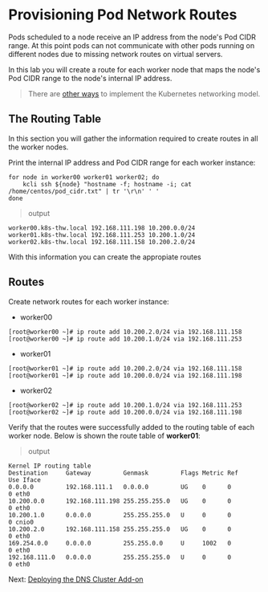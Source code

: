 # Provisioning Pod Network Routes

Pods scheduled to a node receive an IP address from the node's Pod CIDR range. At this point pods can not communicate with other pods running on different nodes due to missing network routes on virtual servers.

In this lab you will create a route for each worker node that maps the node's Pod CIDR range to the node's internal IP address.

> There are [other ways](https://kubernetes.io/docs/concepts/cluster-administration/networking/#how-to-achieve-this) to implement the Kubernetes networking model.

## The Routing Table

In this section you will gather the information required to create routes in all the worker nodes.

Print the internal IP address and Pod CIDR range for each worker instance:

```
for node in worker00 worker01 worker02; do 
	kcli ssh ${node} "hostname -f; hostname -i; cat /home/centos/pod_cidr.txt" | tr '\r\n' ' '
done
```

> output

```
worker00.k8s-thw.local 192.168.111.198 10.200.0.0/24
worker01.k8s-thw.local 192.168.111.253 10.200.1.0/24
worker02.k8s-thw.local 192.168.111.158 10.200.2.0/24
```

With this information you can create the appropiate routes

## Routes

Create network routes for each worker instance:

- worker00

```
[root@worker00 ~]# ip route add 10.200.2.0/24 via 192.168.111.158
[root@worker00 ~]# ip route add 10.200.1.0/24 via 192.168.111.253
```

- worker01

```
[root@worker01 ~]# ip route add 10.200.2.0/24 via 192.168.111.158
[root@worker01 ~]# ip route add 10.200.0.0/24 via 192.168.111.198

```
- worker02

```
[root@worker02 ~]# ip route add 10.200.1.0/24 via 192.168.111.253
[root@worker02 ~]# ip route add 10.200.0.0/24 via 192.168.111.198

```

Verify that the routes were successfully added to the routing table of each worker node. Below is shown the route table of **worker01**:

> output

```
Kernel IP routing table
Destination     Gateway         Genmask         Flags Metric Ref    Use Iface
0.0.0.0         192.168.111.1   0.0.0.0         UG    0      0        0 eth0
10.200.0.0      192.168.111.198 255.255.255.0   UG    0      0        0 eth0
10.200.1.0      0.0.0.0         255.255.255.0   U     0      0        0 cnio0
10.200.2.0      192.168.111.158 255.255.255.0   UG    0      0        0 eth0
169.254.0.0     0.0.0.0         255.255.0.0     U     1002   0        0 eth0
192.168.111.0   0.0.0.0         255.255.255.0   U     0      0        0 eth0
```

Next: [Deploying the DNS Cluster Add-on](12-dns-addon.md)
